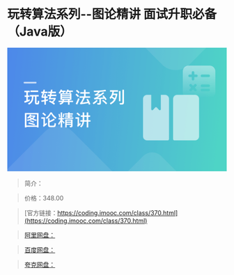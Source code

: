 # 玩转算法系列--图论精讲 面试升职必备（Java版）

![img](../../assets/5fce0a0a099a800405400304.png)

> 简介：

> 价格：348.00

> [官方链接：https://coding.imooc.com/class/370.html](https://coding.imooc.com/class/370.html)

> [阿里网盘：]()

> [百度网盘：]()

> [夸克网盘：]()
